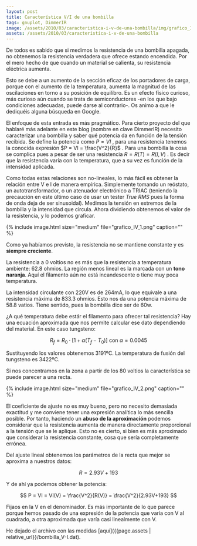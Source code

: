 ```yaml
---
layout: post
title: Característica V/I de una bombilla
tags: gnuplot, DimmerIR
image: /assets/2010/03/caracteristica-i-v-de-una-bombilla/img/grafico_IV_1.png
assets: /assets/2010/03/caracteristica-i-v-de-una-bombilla
---
```


De todos es sabido que si medimos la resistencia de una bombilla apagada, no obtenemos la resistencia verdadera que ofrece estando encendida. Por el mero hecho de que cuando un material se calienta, su resistencia eléctrica aumenta.

Esto se debe a un aumento de la sección eficaz de los portadores de carga, porque con el aumento de la temperatura, aumenta la magnitud de las oscilaciones en torno a su posición de equilibro. Es un efecto físico curioso, más curioso aún cuando se trata de semiconductores -en los que bajo condiciones adecuadas, puede darse al contrario-. Os animo a que le dediquéis alguna búsqueda en Google.

El enfoque de esta entrada es más pragmático. Para cierto proyecto del que hablaré más adelante en este blog (nombre en clave DimmerIR) necesito caracterizar una bombilla y saber qué potencia da en función de la tensión recibida. Se define la potencia como $P = VI$ , para una resistencia tenemos la conocida expresión $P = VI = \frac{V^2}{R}$ . Para una bombilla la cosa se complica pues a pesar de ser una resistencia $R = R(T) = R(I,V)$ . Es decir que la resistencia varía con la temperatura, que a su vez es función de la intensidad aplicada.

Como todas estas relaciones son no-lineales, lo más fácil es obtener la relación entre V e I de manera empírica. Simplemente tomando un reóstato, un autotransformador, o un atenuador electrónico a TRIAC (teniendo la precaución en este último caso de usar un tester *True RMS* pues la forma de onda deja de ser sinusoidal). Medimos la tensión en extremos de la bombilla y la intensidad que circula. Ahora dividiendo obtenemos el valor de la resistencia, y lo podemos graficar.

{% include image.html size="medium" file="grafico_IV_1.png" caption="" %}

Como ya habíamos previsto, la resistencia no se mantiene constante y es **siempre creciente**.

La resistencia a 0 voltios no es más que la resistencia a temperatura ambiente: 62.8 ohmios. La región menos lineal es la marcada con un **tono naranja**. Aquí el filamento aún no está incandescente o tiene muy poca temperatura.

La intensidad circulante con 220V es de 264mA, lo que equivale a una resistencia máxima de 833.3 ohmios. Esto nos da una potencia máxima de 58.8 vatios. Tiene sentido, pues la bombilla dice ser de 60w.

¿A qué temperatura debe estár el filamento para ofrecer tal resistencia? Hay una ecuación aproximada que nos permite calcular ese dato dependiendo del material. En este caso tungsteno:

$$
R_f = R_0 \cdot [1+\alpha (T_f-T_0)] \mbox{ con } \alpha = 0.0045
$$

Sustituyendo los valores obtenemos 3191ºC. La temperatura de fusión del tungsteno es 3422ºC.

Si nos concentramos en la zona a partir de los 80 voltios la característica se puede parecer a una recta.

{% include image.html size="medium" file="grafico_IV_2.png" caption="" %}

El coeficiente de ajuste no es muy bueno, pero no necesito demasiada exactitud y me conviene tener una expresión analítica lo más sencilla posible. Por tanto, haciendo un **abuso de la aproximación** podemos considerar que la resistencia aumenta de manera directamente proporcional a la tensión que se le aplique. Esto no es cierto, si bien es más aproximado que considerar la resistencia constante, cosa que sería completamente errónea.

Del ajuste lineal obtenemos los parámetros de la recta que mejor se aproxima a nuestros datos:

$$
R = 2.93V+193
$$

Y de ahí ya podemos obtener la potencia:

$$
P = VI = VI(V) = \frac{V^2}{R(V)} = \frac{V^2}{2.93V+193}
$$

Fijaos en la V en el denominador. Es más importante de lo que parece porque hemos pasado de una expresión de la potencia que varía con V al cuadrado, a otra aproximada que varía casi linealmente con V.

He dejado el archivo con las medidas [aquí]({{page.assets | relative_url}}/bombilla_V-I.dat).

